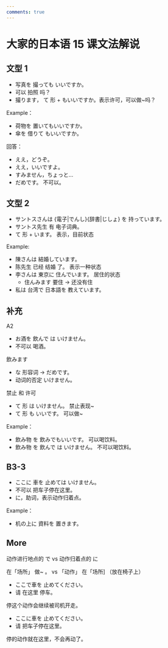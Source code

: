 ```yaml
---
comments: true
---
```


# 大家的日本语 15 课文法解说

## 文型 1

- 写真を 撮っても いいですか。
- 可以 拍照 吗？
- 撮ります， て 形 + もいいですか。表示许可，可以做~吗？

Example：

- 荷物を 置いてもいいですか。
- 傘を 借りて もいいですか。

回答：

- ええ，どうぞ。
- ええ，いいですよ。
- すみません，ちょっと...
- だめです。 不可以。

## 文型 2

- サントスさんは {電子|でんし}{辞書|じしょ} を 持っています。
- サントス先生 有 电子词典。
- て 形 + います。 表示，目前状态

Example:

- 陳さんは 結婚しています。
- 陈先生 已经 结婚 了。   表示一种状态
- 李さんは 東京に 住んでいます。  居住的状态
  - 住んみます    要住 -> 还没有住
- 私は 台湾で 日本語を 教えています。

## 补充

A2 

- お酒を 飲んで は いけません。
- 不可以 喝酒。

飲みます

- な 形容词 -> だめです。
- 动词的否定 いけません。

禁止 和 许可

- て 形 は いけません。   禁止表现~
- て 形 も いいです。   可以做~

Example：

- 飲み物 を 飲みでもいいです。    可以喝饮料。
- 飲み物 を 飲んで は いけません。  不可以喝饮料。

## B3-3

- ここに 車を 止めては いけません。
- 不可以 把车子停在这里。
- に，助词，表示动作归着点。

Example：

- 机の上に 資料を 置きます。

## More

动作进行地点的 で  vs  动作归着点的 に

在「场所」 做~ 。   vs  「动作」 在「场所]   （放在椅子上）

- ここで車を 止めてください。
- 请 在这里 停车。

停这个动作会继续被司机开走。

- ここに車を 止めてください。
- 请 把车子停在这里。

停的动作就在这里，不会再动了。


